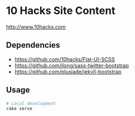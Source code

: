 # 10 Hacks Site Content

http://www.10hacks.com

## Dependencies

* https://github.com/10hacks/Flat-UI-SCSS
* https://github.com/jlong/sass-twitter-bootstrap
* https://github.com/plusjade/jekyll-bootstrap

## Usage

```bash
# Local development
rake serve
```
